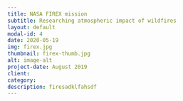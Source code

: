 ```yaml
---
title: NASA FIREX mission
subtitle: Researching atmospheric impact of wildfires
layout: default
modal-id: 4
date: 2020-05-19
img: firex.jpg
thumbnail: firex-thumb.jpg
alt: image-alt
project-date: August 2019
client: 
category:
description: firesadklfahsdf
---
```

